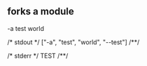 ## forks a module
-a test world

/* stdout */
["-a", "test", "world", "--test"]
/**/

/* stderr */
TEST
/**/
